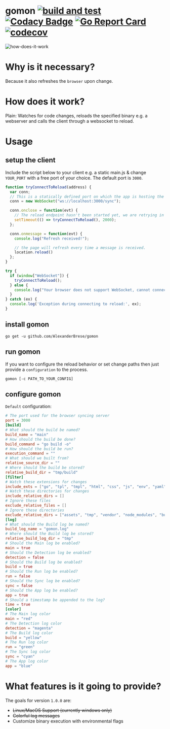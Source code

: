 # gomon [![build and test](https://github.com/AlexanderBrese/gomon/actions/workflows/go.yml/badge.svg?branch=master)](https://github.com/AlexanderBrese/gomon/actions/workflows/go.yml) [![Codacy Badge](https://app.codacy.com/project/badge/Grade/217fd7aa6f224b8d8094c833d4c5b07a)](https://www.codacy.com/gh/AlexanderBrese/gomon/dashboard?utm_source=github.com&amp;utm_medium=referral&amp;utm_content=AlexanderBrese/gomon&amp;utm_campaign=Badge_Grade) [![Go Report Card](https://goreportcard.com/badge/github.com/AlexanderBrese/gomon)](https://goreportcard.com/report/github.com/AlexanderBrese/gomon) [![codecov](https://codecov.io/gh/AlexanderBrese/gomon/branch/master/graph/badge.svg)](https://codecov.io/gh/AlexanderBrese/gomon)

![how-does-it-work](https://github.com/AlexanderBrese/gomon/blob/master/docs/gomon.gif)

# Why is it necessary?

Because it also refreshes the `browser` upon change.

# How does it work?

Plain: Watches for code changes, reloads the specified binary e.g. a webserver and calls the client through a websocket to reload.

# Usage
## setup the client

Include the script below to your client e.g. a static main.js & change `YOUR_PORT` with a free port of your choice. The default port is `3000`.<br>
```js
function tryConnectToReload(address) {
  var conn;
  // This is a statically defined port on which the app is hosting the reload service.
  conn = new WebSocket("ws://localhost:3000/sync");

  conn.onclose = function(evt) {
    // The reload endpoint hasn't been started yet, we are retrying in 2 seconds.
    setTimeout(() => tryConnectToReload(), 2000);
  };

  conn.onmessage = function(evt) {
    console.log("Refresh received!");

    // the page will refresh every time a message is received.
    location.reload()
  }; 
}

try {
  if (window["WebSocket"]) {
    tryConnectToReload();
  } else {
    console.log("Your browser does not support WebSocket, cannot connect to the reload service.");
  }
} catch (ex) {
  console.log('Exception during connecting to reload:', ex);
}
```

## install gomon

```
go get -u github.com/AlexanderBrese/gomon
```

## run gomon 

If you want to configure the reload behavior or set change paths then just provide a `configuration` to the process.

```
gomon [-c PATH_TO_YOUR_CONFIG]
```

## configure gomon

`Default` configuration:
```toml
# The port used for the browser syncing server
port = 3000
[build]
# What should the build be named?
build_name = "main"
# How should the build be done?
build_command = "go build -o"
# How should the build be run?
execution_command = ""
# What should we built from?
relative_source_dir = ""
# Where should the build be stored?
relative_build_dir = "tmp/build"
[filter]
# Watch these extensions for changes
include_exts = ["go", "tpl", "tmpl", "html", "css", "js", "env", "yaml"]
# Watch these directories for changes
include_relative_dirs = []
# Ignore these files
exclude_relative_files = []
# Ignore these directories
exclude_relative_dirs = ["assets", "tmp", "vendor", "node_modules", "build"]
[log]
# What should the Build log be named?
build_log_name = "gomon.log"
# Where should the Build log be stored?
relative_build_log_dir = "tmp"
# Should the Main log be enabled?
main = true
# Should the Detection log be enabled?
detection = false
# Should the Build log be enabled?
build = true
# Should the Run log be enabled?
run = false
# Should the Sync log be enabled?
sync = false
# Should the App log be enabled?
app = true
# Should a timestamp be appended to the log?
time = true
[color]
# The Main log color
main = "red"
# The Detection log color
detection = "magenta"
# The Build log color
build = "yellow"
# The Run log color
run = "green"
# The Sync log color
sync = "cyan"
# The App log color
app = "blue"
```

# What features is it going to provide?

The goals for version `1.0.0` are:
-  ~~Linux/MacOS Support (currently windows only)~~
-  ~~Colorful log messages~~
- Customize binary execution with environmental flags
